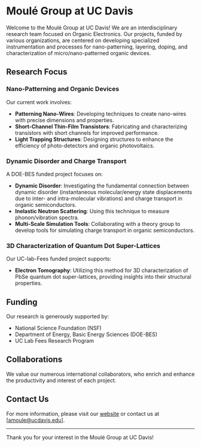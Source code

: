 # Moulé Group at UC Davis

Welcome to the Moulé Group at UC Davis! We are an interdisciplinary research team focused on Organic Electronics. Our projects, funded by various organizations, are centered on developing specialized instrumentation and processes for nano-patterning, layering, doping, and characterization of micro/nano-patterned organic devices.

## Research Focus

### Nano-Patterning and Organic Devices
Our current work involves:
- **Patterning Nano-Wires**: Developing techniques to create nano-wires with precise dimensions and properties.
- **Short-Channel Thin-Film Transistors**: Fabricating and characterizing transistors with short channels for improved performance.
- **Light Trapping Structures**: Designing structures to enhance the efficiency of photo-detectors and organic photovoltaics.

### Dynamic Disorder and Charge Transport
A DOE-BES funded project focuses on:
- **Dynamic Disorder**: Investigating the fundamental connection between dynamic disorder (instantaneous molecular/energy state displacements due to inter- and intra-molecular vibrations) and charge transport in organic semiconductors.
- **Inelastic Neutron Scattering**: Using this technique to measure phonon/vibration spectra.
- **Multi-Scale Simulation Tools**: Collaborating with a theory group to develop tools for simulating charge transport in organic semiconductors.

### 3D Characterization of Quantum Dot Super-Lattices
Our UC-lab-Fees funded project supports:
- **Electron Tomography**: Utilizing this method for 3D characterization of PbSe quantum dot super-lattices, providing insights into their structural properties.

## Funding
Our research is generously supported by:
- National Science Foundation (NSF)
- Department of Energy, Basic Energy Sciences (DOE-BES)
- UC Lab Fees Research Program

## Collaborations
We value our numerous international collaborators, who enrich and enhance the productivity and interest of each project.

## Contact Us
For more information, please visit our [website]([http://example.com](https://moule.ech.ucdavis.edu/)) or contact us at [amoule@ucdavis.edu].

---

Thank you for your interest in the Moulé Group at UC Davis!
